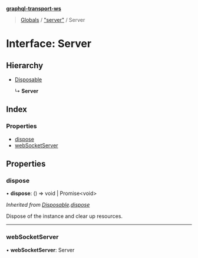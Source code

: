**[graphql-transport-ws](../README.md)**

> [Globals](../README.md) / ["server"](../modules/_server_.md) / Server

# Interface: Server

## Hierarchy

* [Disposable](_types_.disposable.md)

  ↳ **Server**

## Index

### Properties

* [dispose](_server_.server.md#dispose)
* [webSocketServer](_server_.server.md#websocketserver)

## Properties

### dispose

•  **dispose**: () => void \| Promise\<void>

*Inherited from [Disposable](_types_.disposable.md).[dispose](_types_.disposable.md#dispose)*

Dispose of the instance and clear up resources.

___

### webSocketServer

•  **webSocketServer**: Server
